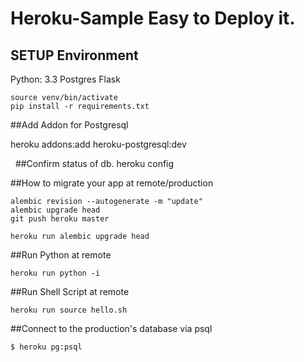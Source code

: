 # Heroku-Sample Easy to Deploy it.


## SETUP Environment

Python: 3.3
Postgres
Flask

    source venv/bin/activate
    pip install -r requirements.txt

##Add Addon for Postgresql

heroku addons:add heroku-postgresql:dev

 
##Confirm status of db.
heroku config



##How to migrate your app at remote/production

    alembic revision --autogenerate -m "update"
    alembic upgrade head
    git push heroku master

    heroku run alembic upgrade head


##Run Python at remote

    heroku run python -i

##Run Shell Script at remote

    heroku run source hello.sh

##Connect to the production's database via psql

    $ heroku pg:psql



